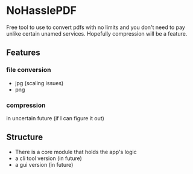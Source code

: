 # NoHasslePDF
Free tool to use to convert pdfs with no limits and you don't need to pay unlike certain unamed services. Hopefully compression will be a feature.

## Features
### file conversion
- jpg (scaling issues)
- png
### compression
in uncertain future (if I can figure it out)

## Structure
- There is a core module that holds the app's logic
- a cli tool version (in future)
- a gui version (in future)
